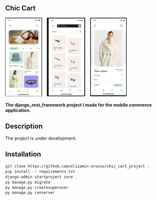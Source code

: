 ## Chic Cart
<div style="display: flex;">
    <img src="img/home.jpg" alt="home" height="250">&nbsp;&nbsp;&nbsp;&nbsp;
    <img src="img/list1.jpg" alt="list" height="250">&nbsp;&nbsp;&nbsp;&nbsp;
    <img src="img/detail.jpg" alt="detail" height="250">
</div>

#### The django_rest_framework project I made for the mobile commerce application.

## Description

The project is under development.

## Installation
````bash
git clone https://github.com/elizamin-orucov/chic_cart_project .
pip install -r requirements.txt
django-admin startproject core .
py manage.py migrate
py manage.py createsuperuser
py manage.py runserver
````